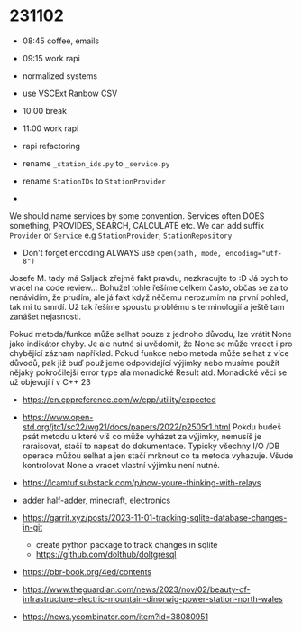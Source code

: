 # 231102

- 08:45 coffee, emails
- 09:15 work rapi
- normalized systems
- use VSCExt Ranbow CSV
- 10:00 break
- 11:00 work rapi

- rapi refactoring
- rename `_station_ids.py` to `_service.py`
- rename `StationIDs` to `StationProvider`
-

We should name services by some convention.
Services often DOES something, PROVIDES, SEARCH, CALCULATE etc.
We can add suffix `Provider` or `Service` e.g `StationProvider`, `StationRepository`

- Don't forget encoding ALWAYS use `open(path, mode, encoding="utf-8")`

Josefe M. tady má Saljack zřejmě fakt pravdu, nezkracujte to :D
Já bych to vracel na code review... Bohužel tohle řešíme celkem často,
občas se za to nenávidím, že prudím, ale já fakt když něčemu nerozumím na první pohled, tak mi to smrdí. Už tak řešíme spoustu problému s terminologií a ještě tam zanášet nejasnosti.

Pokud metoda/funkce může selhat pouze z jednoho důvodu, lze vrátit None jako indikátor chyby.
Je ale nutné si uvědomit, že None se může vracet i pro chybějící záznam například. Pokud
funkce nebo metoda může selhat z více důvodů, pak již buď použijeme odpovídající výjimky nebo
musíme použít nějaký pokročilejší error type ala monadické Result atd.
Monadické věci se už objevují í v C++ 23

- <https://en.cppreference.com/w/cpp/utility/expected>
- <https://www.open-std.org/jtc1/sc22/wg21/docs/papers/2022/p2505r1.html>
Pokdu budeš psát metodu u které víš co může vyházet za výjimky, nemusíš je raraisovat,
stačí to napsat do dokumentace. Typicky všechny I/O /DB operace můžou selhat a jen stačí
mrknout co ta metoda vyhazuje.
Všude kontrolovat None a vracet vlastní výjimku není nutné.

- https://lcamtuf.substack.com/p/now-youre-thinking-with-relays
- adder half-adder, minecraft, electronics
- https://garrit.xyz/posts/2023-11-01-tracking-sqlite-database-changes-in-git
  - create python package to track changes in sqlite
  - https://github.com/dolthub/doltgresql
- https://pbr-book.org/4ed/contents

- https://www.theguardian.com/news/2023/nov/02/beauty-of-infrastructure-electric-mountain-dinorwig-power-station-north-wales

- https://news.ycombinator.com/item?id=38080951